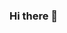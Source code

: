 ### Hi there 👋

<!--
**rebeccayilma/rebeccayilma** is a ✨ _special_ ✨ repository because its `README.md` (this file) appears on your GitHub profile.

Here are some ideas to get you started:

- 🔭 I’m currently working on ...
- 🌱 I’m currently learning ...
- 👯 I’m looking to collaborate on ...
- 🤔 I’m looking for help with ...
- 💬 Ask me about ...
- 📫 How to reach me: ...
- 😄 Pronouns: ...
- ⚡ Fun fact: ...
-📫 How to reach me: 
-:e-mail: [rebeccayilma@gmail.com](mailto:rebeccayilma@gmail.com)
-->
